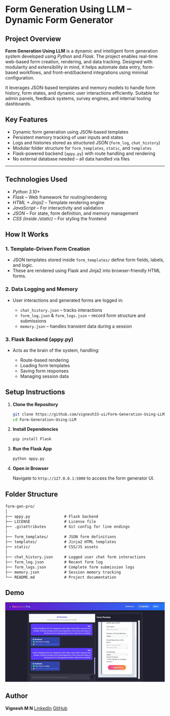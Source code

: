 #  Form Generation Using LLM – Dynamic Form Generator

##  Project Overview

**Form Generation Using LLM** is a dynamic and intelligent form generation system developed using *Python* and *Flask*. The project enables real-time web-based form creation, rendering, and data tracking. Designed with modularity and extensibility in mind, it helps automate data entry, form-based workflows, and front-end/backend integrations using minimal configuration.

It leverages JSON-based templates and memory models to handle form history, form states, and dynamic user interactions efficiently. Suitable for admin panels, feedback systems, survey engines, and internal tooling dashboards.



##  Key Features

*  Dynamic form generation using JSON-based templates
*  Persistent memory tracking of user inputs and states
*  Logs and histories stored as structured JSON (`form_log`, `chat_history`)
*  Modular folder structure for `form_templates`, `static`, and `templates`
*  Flask-powered backend (`appy.py`) with route handling and rendering
*  No external database needed – all data handled via files

---

##  Technologies Used

* *Python 3.10+*
* *Flask* – Web framework for routing/rendering
* *HTML + Jinja2* – Template rendering engine
* *JavaScript* – For interactivity and validation
* *JSON* – For state, form definition, and memory management
* *CSS (inside /static)* – For styling the frontend



##  How It Works

### 1. Template-Driven Form Creation

* JSON templates stored inside `form_templates/` define form fields, labels, and logic.
* These are rendered using Flask and Jinja2 into browser-friendly HTML forms.

### 2. Data Logging and Memory

* User interactions and generated forms are logged in:

  * `chat_history.json` – tracks interactions
  * `form_log.json` & `form_logs.json` – record form structure and submissions
  * `memory.json` – handles transient data during a session

### 3. Flask Backend (appy.py)

* Acts as the brain of the system, handling:

  * Route-based rendering
  * Loading form templates
  * Saving form responses
  * Managing session data



##  Setup Instructions

1. **Clone the Repository**

   ```bash
   git clone https://github.com/vignesh33-ui/Form-Generation-Using-LLM.git
   cd Form-Generation-Using-LLM
   ```

2. **Install Dependencies**

   ```bash
   pip install Flask
   ```

3. **Run the Flask App**

   ```bash
   python appy.py
   ```

4. **Open in Browser**

   Navigate to `http://127.0.0.1:5000` to access the form generator UI.



##  Folder Structure

```
form-gen-pro/
│
├── appy.py               # Flask backend
├── LICENSE               # License file
├── .gitattributes        # Git config for line endings
│
├── form_templates/       # JSON form definitions
├── templates/            # Jinja2 HTML templates
├── static/               # CSS/JS assets
│
├── chat_history.json     # Logged user chat form interactions
├── form_log.json         # Recent form log
├── form_logs.json        # Complete form submission logs
├── memory.json           # Session memory tracking
└── README.md             # Project documentation
```



##  Demo 

![Form Generation UI Layout](screenshots/Picture2.png)


##  Author

**Vignesh M N**
 [LinkedIn](https://https://www.linkedin.com/in/vignesh-m-n-3b5282270?)
 [GitHub](https://github.com/vignesh33-ui)


